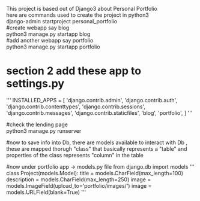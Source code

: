This project is based out of Django3 about Personal Portfolio<br />
here are commands used to create the project in python3 <br />
django-admin startproject personal_portfolio <br />
#create webapp say blog <br />
python3 manage.py startapp blog <br />
#add another webapp say portfolio <br />
python3 manage.py startapp portfolio <br />
# section 2 add these app to settings.py <br />
'''
INSTALLED_APPS = [
    'django.contrib.admin',
    'django.contrib.auth',
    'django.contrib.contenttypes',
    'django.contrib.sessions',
    'django.contrib.messages',
    'django.contrib.staticfiles',
    'blog',
    'portfolio',
]
'''

#check the lending page <br />
python3 manage.py runserver <br />

#now to save info into Db, there are models available to interact with Db
, these are mapped thorugh "class" that basically represents a "table" and <br />
properties of the class represents "column" in the table <br />

#now under portfolio app -> models.py file
from django.db import models
'''
class Project(models.Model):
    title = models.CharField(max_length=100)
    description = models.CharField(max_length=250)
    image = models.ImageField(upload_to='portfolio/images/')
    image = models.URLField(blank=True)
'''

